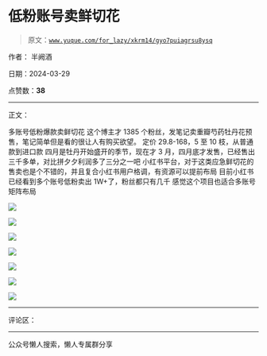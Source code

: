 # 低粉账号卖鲜切花

> 原文：[`www.yuque.com/for_lazy/xkrm14/gyo7puiagrsu8ysq`](https://www.yuque.com/for_lazy/xkrm14/gyo7puiagrsu8ysq)

作者： 半阙酒

日期：2024-03-29

点赞数：**38**

* * *

正文：

多账号低粉爆款卖鲜切花 这个博主才 1385 个粉丝，发笔记卖重瓣芍药牡丹花预售，笔记简单但是看的很让人有购买欲望。
定价 29.8-168，5 至 10 枝，从普通款到进口款 四月是牡丹开始盛开的季节，现在才 3 月，四月底才发售，已经售出三千多单，对比拼夕夕利润多了三分之一吧
小红书平台，对于这类应急鲜切花的售卖也是个不错的，并且复合小红书用户格调，有资源可以提前布局 目前小红书已经看到多个账号低粉卖出 1W+了，粉丝都只有几千
感觉这个项目也适合多账号矩阵布局

![](img/b0e0fe22e2c4c566a988bb6001c4c3d1.png)

![](img/8b72cfa64bafc1d0ab4d2b4380b36989.png)

![](img/b78217367949bdf05c98458e12e088a2.png)

![](img/280e0d4de1cc9967cc345c6e11462376.png)

![](img/e86a63ceac0f800484e73d982fabe5f0.png)

![](img/796c759e6440e0c1df080066efd99bf8.png)

![](img/fa3f42376b6ce6a3bc4c1a438bbfd686.png)

* * *

评论区：

* * *

公众号懒人搜索，懒人专属群分享